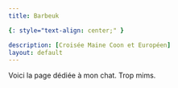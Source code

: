 ```yaml
---
title: Barbeuk

{: style="text-align: center;" }

description: [Croisée Maine Coon et Européen]
layout: default
---
```


Voici la page dédiée à mon chat. Trop mims.



